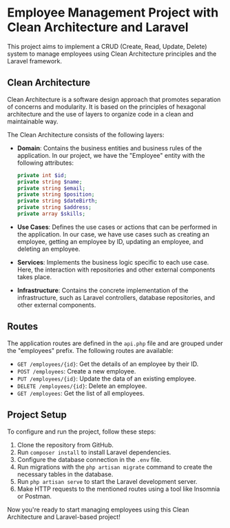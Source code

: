 # Employee Management Project with Clean Architecture and Laravel

This project aims to implement a CRUD (Create, Read, Update, Delete) system to manage employees using Clean Architecture principles and the Laravel framework.

## Clean Architecture

Clean Architecture is a software design approach that promotes separation of concerns and modularity. It is based on the principles of hexagonal architecture and the use of layers to organize code in a clean and maintainable way.

The Clean Architecture consists of the following layers:

- **Domain**: Contains the business entities and business rules of the application. In our project, we have the "Employee" entity with the following attributes:

    ```php
    private int $id;
    private string $name;
    private string $email;
    private string $position;
    private string $dateBirth;
    private string $address;
    private array $skills;
    ```

- **Use Cases**: Defines the use cases or actions that can be performed in the application. In our case, we have use cases such as creating an employee, getting an employee by ID, updating an employee, and deleting an employee.

- **Services**: Implements the business logic specific to each use case. Here, the interaction with repositories and other external components takes place.

- **Infrastructure**: Contains the concrete implementation of the infrastructure, such as Laravel controllers, database repositories, and other external components.

## Routes

The application routes are defined in the `api.php` file and are grouped under the "employees" prefix. The following routes are available:

- `GET /employees/{id}`: Get the details of an employee by their ID.
- `POST /employees`: Create a new employee.
- `PUT /employees/{id}`: Update the data of an existing employee.
- `DELETE /employees/{id}`: Delete an employee.
- `GET /employees`: Get the list of all employees.

## Project Setup

To configure and run the project, follow these steps:

1. Clone the repository from GitHub.
2. Run `composer install` to install Laravel dependencies.
3. Configure the database connection in the `.env` file.
4. Run migrations with the `php artisan migrate` command to create the necessary tables in the database.
5. Run `php artisan serve` to start the Laravel development server.
6. Make HTTP requests to the mentioned routes using a tool like Insomnia or Postman.

Now you're ready to start managing employees using this Clean Architecture and Laravel-based project!
